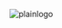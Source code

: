 
![plainlogo](https://user-images.githubusercontent.com/964775/119275812-1521cc80-bc0f-11eb-94e9-4ead6916a212.png)
